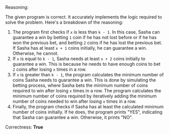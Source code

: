 Reasoning:

The given program is correct. It accurately implements the logic required to solve the problem. Here's a breakdown of the reasoning:

1.  The program first checks if `x` is less than `k - 1`. In this case, Sasha can guarantee a win by betting `1` coin if he has not lost before or if he has won the previous bet, and betting `2` coins if he has lost the previous bet. If Sasha has at least `x + 1` coins initially, he can guarantee a win. Otherwise, he cannot.
2.  If `x` is equal to `k - 1`, Sasha needs at least `x + 2` coins initially to guarantee a win. This is because he needs to have enough coins to bet `2` coins after losing `x` times in a row.
3.  If `x` is greater than `k - 1`, the program calculates the minimum number of coins Sasha needs to guarantee a win. This is done by simulating the betting process, where Sasha bets the minimum number of coins required to win after losing `x` times in a row. The program calculates the minimum number of coins required by iteratively adding the minimum number of coins needed to win after losing `x` times in a row.
4.  Finally, the program checks if Sasha has at least the calculated minimum number of coins initially. If he does, the program prints "YES", indicating that Sasha can guarantee a win. Otherwise, it prints "NO".

Correctness: **True**